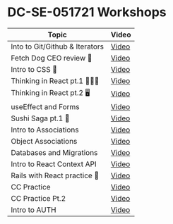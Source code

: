 # DC-SE-051721 Workshops

| Topic                          | Video                                 |
| ------------------------------ | ------------------------------------- |
| Into to Git/Github & Iterators | [Video](https://youtu.be/5FcwyPNn6ZE) |
| Fetch Dog CEO review 🐶        | [Video](https://youtu.be/12kfScN1wXI) |
| Intro to CSS 💅                | [Video](https://youtu.be/LgaKGyANghQ) |
| Thinking in React pt.1 🧑🏽‍💻   | [Video](https://youtu.be/A79Lo_APftw) |
| Thinking in React pt.2 🖥       | [Video](https://youtu.be/PBII-gH2epA) |
| useEffect and Forms            | [Video](https://youtu.be/z4tAtdhW31U) |
| Sushi Saga pt.1 🍣             | [Video](https://youtu.be/l_WomzBD_6I) |
| Intro to Associations          | [Video](https://youtu.be/QgJ6X3P1U4s) |
| Object Associations            | [Video](https://youtu.be/uy6U4uSIaNk) |
| Databases and Migrations       | [Video](https://youtu.be/QDlvuRse5xc) |
| Intro to React Context API     | [Video](https://youtu.be/kVqPDN8cKY8) |
| Rails with React practice 🚅   | [Video](https://youtu.be/cOrZeHZk7aI) |
| CC Practice                    | [Video](https://youtu.be/EvLip5fQRr8) |
| CC Practice Pt.2               | [Video](https://youtu.be/bywaSY4-mT4) |
| Intro to AUTH                  | [Video](https://youtu.be/6gw5o9qrzkc) |
